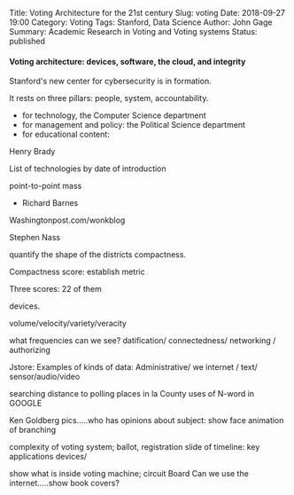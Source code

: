 Title: Voting Architecture for the 21st century
Slug: voting
Date: 2018-09-27 19:00
Category: Voting
Tags: Stanford, Data Science
Author: John Gage
Summary: Academic Research in Voting and Voting systems
Status: published

#### Voting architecture: devices, software, the cloud, and integrity ####

Stanford's new center for cybersecurity is in formation.

It rests on three pillars: people, system, accountability.

- for technology, the Computer Science department
- for management and policy: the Political Science department
- for educational content:

Henry Brady



List of technologies by date of introduction


point-to-point
mass

- Richard Barnes

Washingtonpost.com/wonkblog

Stephen Nass

quantify the shape of the districts
compactness.

Compactness score: establish metric

Three scores:
22 of them



devices.

volume/velocity/variety/veracity

what frequencies can we see?
datification/ connectedness/ networking / authorizing

Jstore:
Examples of kinds of data:
Administrative/ we internet / text/ sensor/audio/video

searching
distance to polling places in la County
uses of N-word in GOOGLE

Ken Goldberg
pics.....who has opinions about subject: show face
animation of branching

complexity of voting system; ballot, registration
slide of timeline: key applications
devices/

show what is inside voting machine; circuit Board
Can we use the internet.....show book covers?
